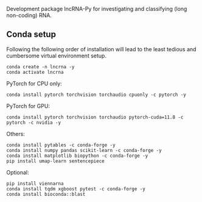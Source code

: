 Development package lncRNA-Py for investigating and classifying
(long non-coding) RNA.

## Conda setup
Following the following order of installation will lead to the least tedious 
and cumbersome virtual environment setup.

    conda create -n lncrna -y
    conda activate lncrna

PyTorch for CPU only: 

    conda install pytorch torchvision torchaudio cpuonly -c pytorch -y 

PyTorch for GPU: 

    conda install pytorch torchvision torchaudio pytorch-cuda=11.8 -c pytorch -c nvidia -y

Others: 

    conda install pytables -c conda-forge -y
    conda install numpy pandas scikit-learn -c conda-forge -y
    conda install matplotlib biopython -c conda-forge -y
    pip install umap-learn sentencepiece

Optional:
    
    pip install viennarna
    conda install tqdm xgboost pytest -c conda-forge -y
    conda install bioconda::blast